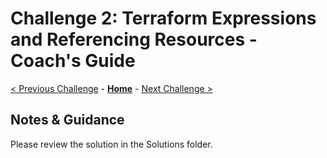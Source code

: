 # Challenge 2: Terraform Expressions and Referencing Resources - Coach's Guide

[< Previous Challenge](./Solution-01.md) - **[Home](./README.md)** - [Next Challenge >](./Solution-03.md)

## Notes & Guidance

Please review the solution in the Solutions folder.


